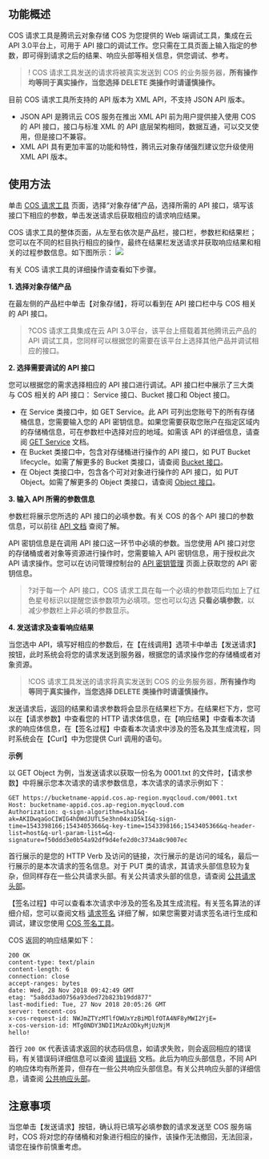 ## 功能概述

COS 请求工具是腾讯云对象存储 COS 为您提供的 Web 端调试工具，集成在云 API 3.0平台上，可用于 API 接口的调试工作。您只需在工具页面上输入指定的参数，即可得到请求之后的结果、响应头部等相关信息，供您调试、参考。

>! COS 请求工具发送的请求将被真实发送到 COS 的业务服务器，**所有操作均等同于真实操作，当您选择 DELETE 类操作时请谨慎操作。**

目前 COS 请求工具所支持的 API 版本为 XML API，不支持 JSON API 版本。
- JSON API 是腾讯云 COS 服务在推出 XML API 前为用户提供接入使用 COS 的 API 接口，接口与标准 XML 的 API 底层架构相同，数据互通，可以交叉使用，但是接口不兼容。
- XML API 具有更加丰富的功能和特性，腾讯云对象存储强烈建议您升级使用 XML API 版本。

## 使用方法

单击 [COS 请求工具](https://console.cloud.tencent.com/api/explorer?Product=cos) 页面，选择“对象存储”产品，选择所需的 API 接口，填写该接口下相应的参数，单击发送请求后获取相应的请求响应结果。

COS 请求工具的整体页面，从左至右依次是产品栏，接口栏，参数栏和结果栏；您可以在不同的栏目执行相应的操作，最终在结果栏发送请求并获取响应结果和相关的过程参数信息。如下图所示：
![](https://main.qcloudimg.com/raw/1d38b2e84aa0f63b462b6117c0b0c5d0.png)

有关 COS 请求工具的详细操作请查看如下步骤。

**1. 选择对象存储产品**

在最左侧的产品栏中单击【对象存储】，将可以看到在 API 接口栏中与 COS 相关的 API 接口。

>?COS 请求工具集成在云 API 3.0平台，该平台上搭载着其他腾讯云产品的 API 调试工具，您同样可以根据您的需要在该平台上选择其他产品并调试相应的接口。

**2. 选择需要调试的 API 接口**

您可以根据您的需求选择相应的 API 接口进行调试。API 接口栏中展示了三大类与 COS 相关的 API 接口： Service 接口、Bucket 接口和 Object 接口。

- 在 Service 类接口中，如 GET Service。此 API 可列出您账号下的所有存储桶信息，您需要输入您的 API 密钥信息。如果您需要获取您账户在指定区域内的存储桶信息，可在参数栏中选择对应的地域。如需该 API 的详细信息，请查阅 [GET Service](https://cloud.tencent.com/document/product/436/8291) 文档。
- 在 Bucket 类接口中，包含对存储桶进行操作的 API 接口，如 PUT Bucket lifecycle。如需了解更多的 Bucket 类接口，请查阅 [Bucket 接口](https://cloud.tencent.com/document/product/436/7731)。
- 在 Object 类接口中，包含各个可对对象进行操作的 API 接口，如 PUT Object。如需了解更多的 Object 类接口，请查阅 [Object 接口](https://cloud.tencent.com/document/product/436/7739)。

**3. 输入 API 所需的参数信息**

参数栏将展示您所选的 API 接口的必填参数。有关 COS 的各个 API 接口的参数信息，可以前往 [API 文档](https://cloud.tencent.com/document/product/436/10009) 查阅了解。

API 密钥信息是在调用 API 接口这一环节中必填的参数。当您使用 API 接口对您的存储桶或者对象等资源进行操作时，您需要输入 API 密钥信息，用于授权此次 API 请求操作。您可以在访问管理控制台的 [API 密钥管理](https://console.cloud.tencent.com/cam/capi) 页面上获取您的 API 密钥信息。

>?对于每一个 API 接口，COS 请求工具在每一个必填的参数项后均加上了红色星号标识以提醒您该参数项为必填项。您也可以勾选 **只看必填参数**，以减少参数栏上非必填的参数显示。

**4. 发送请求及查看响应结果**

当您选中 API，填写好相应的参数后，在【在线调用】选项卡中单击【发送请求】按钮，此时系统会将您的请求发送到服务器，根据您的请求操作您的存储桶或者对象资源。

>!COS 请求工具发送的请求将真实发送到 COS 的业务服务器，**所有操作均等同于真实操作，当您选择 DELETE 类操作时请谨慎操作。**

发送请求后，返回的结果和请求参数将会显示在结果栏下方。在结果栏下方，您可以在【请求参数】中查看您的 HTTP 请求体信息，在【响应结果】中查看本次请求的响应体信息，在【签名过程】中查看本次请求中涉及的签名及其生成流程，同时系统会在【Curl】中为您提供 Curl 调用的语句。

**示例**

以 GET Object 为例，当发送请求以获取一份名为 0001.txt 的文件时，【请求参数】中将展示您本次请求的请求参数信息，本次请求的请求示例如下：

```
GET https://bucketname-appid.cos.ap-region.myqcloud.com/0001.txt
Host: bucketname-appid.cos.ap-region.myqcloud.com
Authorization: q-sign-algorithm=sha1&q-ak=AKIDwqaGoCIWIG4hDWdJUTL5e3hn04xiD5kI&q-sign-time=1543398166;1543405366&q-key-time=1543398166;1543405366&q-header-list=host&q-url-param-list=&q-signature=f50ddd3e0b54a92df9d4efe2d0c3734a8c9007ec
```

首行展示的是您的 HTTP Verb 及访问的链接，次行展示的是访问的域名，最后一行展示的是本次请求的签名信息。对于 PUT 类的请求，其请求头部信息较为复杂，但同样存在一些公共请求头部。有关公共请求头部的信息，请查阅 [公共请求头部](https://cloud.tencent.com/document/product/436/7728)。

【签名过程】中可以查看本次请求中涉及的签名及其生成流程。有关签名算法的详细介绍，您可以查阅文档 [请求签名](https://cloud.tencent.com/document/product/436/7778) 详细了解，如果您需要对请求签名进行生成和调试，建议您使用 [COS 签名工具](https://cos5.cloud.tencent.com/static/cos-sign/)。

COS 返回的响应结果如下：

```
200 OK
content-type: text/plain
content-length: 6
connection: close
accept-ranges: bytes
date: Wed, 28 Nov 2018 09:42:49 GMT
etag: "5a8dd3ad0756a93ded72b823b19dd877"
last-modified: Tue, 27 Nov 2018 20:05:26 GMT
server: tencent-cos
x-cos-request-id: NWJmZTYzMTlfOWUxYzBiMDlfOTA4NF8yMWI2YjE=
x-cos-version-id: MTg0NDY3NDI1MzAzODkyMjUzNjM
hello!
```

首行 `200 OK` 代表该请求返回的状态码信息，如请求失败，则会返回相应的错误码，有关错误码详细信息可以查阅 [错误码](https://cloud.tencent.com/document/product/436/7730) 文档。此后为响应头部信息，不同 API 的响应体均有所差异，但存在一些公共响应头部信息。有关公共响应头部的详细信息，请查阅 [公共响应头部](https://cloud.tencent.com/document/product/436/7729)。



## 注意事项
当您单击【发送请求】按钮，确认将已填写必填参数的请求发送至 COS 服务端时，COS 将对您的存储桶和对象进行相应的操作，该操作无法撤回，无法回滚，请您在操作前慎重考虑。
